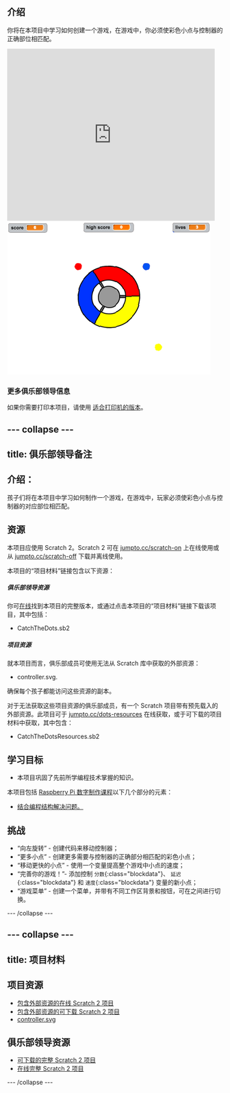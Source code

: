 ## 介绍

你将在本项目中学习如何创建一个游戏，在游戏中，你必须使彩色小点与控制器的正确部位相匹配。

<div class="scratch-preview">
  <iframe allowtransparency="true" width="485" height="402" src="https://scratch.mit.edu/projects/embed/44942820/?autostart=false" frameborder="0"></iframe>
  <img src="images/dots-final.png">
</div>

### 更多俱乐部领导信息

如果你需要打印本项目，请使用 [适合打印机的版本](https://projects.raspberrypi.org/en/projects/catch-the-dots/print)。


--- collapse ---
---
title: 俱乐部领导备注
---


## 介绍：
孩子们将在本项目中学习如何制作一个游戏，在游戏中，玩家必须使彩色小点与控制器的对应部位相匹配。

## 资源
本项目应使用 Scratch 2。Scratch 2 可在 [jumpto.cc/scratch-on](http://jumpto.cc/scratch-on) 上在线使用或从 [jumpto.cc/scratch-off](http://jumpto.cc/scratch-off) 下载并离线使用。

本项目的“项目材料”链接包含以下资源：

##### 俱乐部领导资源

你可<a href="http://scratch.mit.edu/projects/44942820/#editor">在线</a>找到本项目的完整版本，或通过点击本项目的“项目材料”链接下载该项目，其中包括：

+ CatchTheDots.sb2

##### 项目资源

就本项目而言，俱乐部成员可使用无法从 Scratch 库中获取的外部资源：

+ controller.svg.

确保每个孩子都能访问这些资源的副本。

对于无法获取这些项目资源的俱乐部成员，有一个 Scratch 项目带有预先载入的外部资源。此项目可于 [jumpto.cc/dots-resources](http://jumpto.cc/dots-resources) 在线获取，或于可下载的项目材料中获取，其中包含：

+ CatchTheDotsResources.sb2 

## 学习目标
+ 本项目巩固了先前所学编程技术掌握的知识。

本项目包括 [Raspberry Pi 数字制作课程](http://rpf.io/curriculum)以下几个部分的元素：

+ [结合编程结构解决问题。](https://www.raspberrypi.org/curriculum/programming/builder)

## 挑战
+ “向左旋转” - 创建代码来移动控制器；
+ “更多小点” - 创建更多需要与控制器的正确部分相匹配的彩色小点；
+ “移动更快的小点” - 使用一个变量提高整个游戏中小点的速度；
+ “完善你的游戏！”- 添加控制 `分数`{:class="blockdata"}、 `延迟`{:class="blockdata"} 和 `速度`{:class="blockdata"} 变量的新小点；
+ “游戏菜单” - 创建一个菜单，并带有不同工作区背景和按钮，可在之间进行切换。

--- /collapse ---


--- collapse ---
---
title: 项目材料
---
## 项目资源
* [包含外部资源的在线 Scratch 2 项目](http://jumpto.cc/dots-resources)
* [包含外部资源的可下载 Scratch 2 项目](resources/CatchTheDotsResources.sb2)
* [controller.svg](resources/controller.svg)

## 俱乐部领导资源
* [可下载的完整 Scratch 2 项目](resources/CatchTheDots.sb2)
* [在线完整 Scratch 2 项目](http://scratch.mit.edu/projects/44942820/#editor)

--- /collapse ---